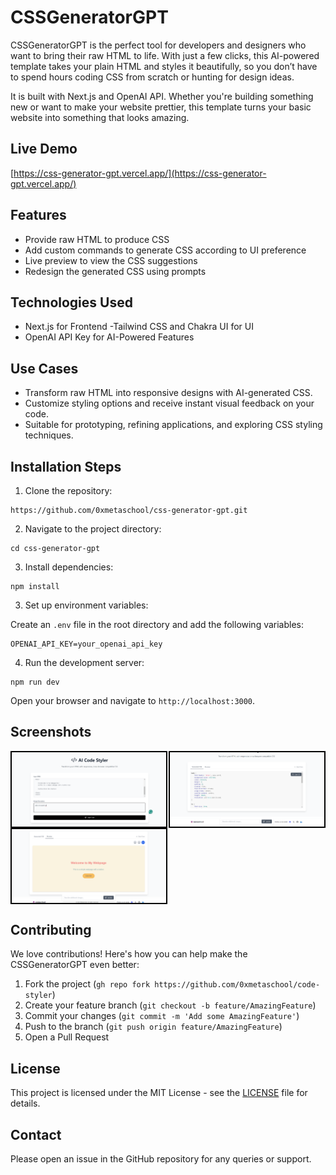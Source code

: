 # CSSGeneratorGPT

CSSGeneratorGPT is the perfect tool for developers and designers who want to bring their raw HTML to life. With just a few clicks, this AI-powered template takes your plain HTML and styles it beautifully, so you don’t have to spend hours coding CSS from scratch or hunting for design ideas.

It is built with Next.js and OpenAI API. Whether you're building something new or want to make your website prettier, this template turns your basic website into something that looks amazing.


## Live Demo

[https://css-generator-gpt.vercel.app/](https://css-generator-gpt.vercel.app/)

## Features
- Provide raw HTML to produce CSS
- Add custom commands to generate CSS according to UI preference
- Live preview to view the CSS suggestions
- Redesign the generated CSS using prompts

## Technologies Used
- Next.js for Frontend
-Tailwind CSS and Chakra UI for UI
- OpenAI API Key for AI-Powered Features

## Use Cases
- Transform raw HTML into responsive designs with AI-generated CSS.
- Customize styling options and receive instant visual feedback on your code.
- Suitable for prototyping, refining applications, and exploring CSS styling techniques.

## Installation Steps

1. Clone the repository:

```
https://github.com/0xmetaschool/css-generator-gpt.git
```

2. Navigate to the project directory:
```
cd css-generator-gpt
```

3. Install dependencies:
```
npm install
```

3. Set up environment variables:

Create an `.env` file in the root directory and add the following variables:

```
OPENAI_API_KEY=your_openai_api_key
```

4. Run the development server:

```
npm run dev
```
Open your browser and navigate to `http://localhost:3000`.

## Screenshots

<div style="display: flex; justify-content: space-between;">
  <img src="https://github.com/0xmetaschool/css-generator-gpt/blob/main/public/css-generator-gpt-template-add-html.png?raw=true" alt="CSSGeneratorGPT Template Add HTML screenshot" style="width: 49%; border: 2px solid black;" />
  <img src="https://github.com/0xmetaschool/css-generator-gpt/blob/main/public/css-generator-gpt-template-generated-css.png?raw=true" alt="CSSGeneratorGPT Template Generated CSS screenshot" style="width: 49%; border: 2px solid black;" />
</div>
<div style="display: flex; justify-content: space-between;">
  <img src="https://github.com/0xmetaschool/css-generator-gpt/blob/main/public/css-generator-gpt-template-preview-css.png?raw=true" alt="CSSGeneratorGPT Template Generated CSS Preview screenshot" style="width: 49%; border: 2px solid black;" />
</div>


## Contributing

We love contributions! Here's how you can help make the CSSGeneratorGPT even better:

1. Fork the project (`gh repo fork https://github.com/0xmetaschool/code-styler`)
2. Create your feature branch (`git checkout -b feature/AmazingFeature`)
3. Commit your changes (`git commit -m 'Add some AmazingFeature'`)
4. Push to the branch (`git push origin feature/AmazingFeature`)
5. Open a Pull Request

## License

This project is licensed under the MIT License - see the [LICENSE](https://github.com/0xmetaschool/code-styler/blob/main/LICENSE) file for details.

## Contact

Please open an issue in the GitHub repository for any queries or support.
